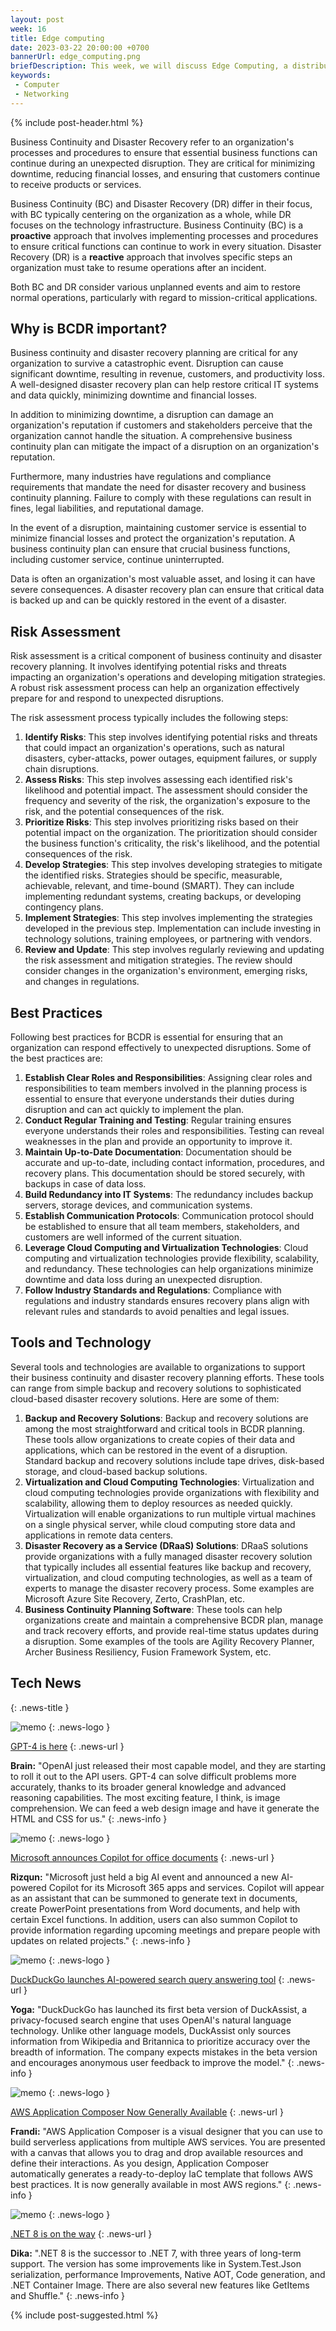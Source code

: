 ```yaml
---
layout: post
week: 16
title: Edge computing
date: 2023-03-22 20:00:00 +0700
bannerUrl: edge_computing.png
briefDescription: This week, we will discuss Edge Computing, a distributed computing model that processes and analyzes data closer to the network’s edge.
keywords:
 - Computer
 - Networking
---
```


{% include post-header.html %}

Business Continuity and Disaster Recovery refer to an organization's processes and procedures to ensure that essential business functions can continue during an unexpected disruption. They are critical for minimizing downtime, reducing financial losses, and ensuring that customers continue to receive products or services.

Business Continuity (BC) and Disaster Recovery (DR) differ in their focus, with BC typically centering on the organization as a whole, while DR focuses on the technology infrastructure. Business Continuity (BC) is a **proactive** approach that involves implementing processes and procedures to ensure critical functions can continue to work in every situation. Disaster Recovery (DR) is a **reactive** approach that involves specific steps an organization must take to resume operations after an incident.

Both BC and DR consider various unplanned events and aim to restore normal operations, particularly with regard to mission-critical applications. 

## Why is BCDR important?

Business continuity and disaster recovery planning are critical for any organization to survive a catastrophic event. Disruption can cause significant downtime, resulting in revenue, customers, and productivity loss. A well-designed disaster recovery plan can help restore critical IT systems and data quickly, minimizing downtime and financial losses.

In addition to minimizing downtime, a disruption can damage an organization's reputation if customers and stakeholders perceive that the organization cannot handle the situation. A comprehensive business continuity plan can mitigate the impact of a disruption on an organization's reputation.

Furthermore, many industries have regulations and compliance requirements that mandate the need for disaster recovery and business continuity planning. Failure to comply with these regulations can result in fines, legal liabilities, and reputational damage.

In the event of a disruption, maintaining customer service is essential to minimize financial losses and protect the organization's reputation. A business continuity plan can ensure that crucial business functions, including customer service, continue uninterrupted.

Data is often an organization's most valuable asset, and losing it can have severe consequences. A disaster recovery plan can ensure that critical data is backed up and can be quickly restored in the event of a disaster.

## Risk Assessment

Risk assessment is a critical component of business continuity and disaster recovery planning. It involves identifying potential risks and threats impacting an organization's operations and developing mitigation strategies. A robust risk assessment process can help an organization effectively prepare for and respond to unexpected disruptions.

The risk assessment process typically includes the following steps:

1. **Identify Risks**: This step involves identifying potential risks and threats that could impact an organization's operations, such as natural disasters, cyber-attacks, power outages, equipment failures, or supply chain disruptions.
2. **Assess Risks**: This step involves assessing each identified risk's likelihood and potential impact. The assessment should consider the frequency and severity of the risk, the organization's exposure to the risk, and the potential consequences of the risk.
3. **Prioritize Risks**: This step involves prioritizing risks based on their potential impact on the organization. The prioritization should consider the business function's criticality, the risk's likelihood, and the potential consequences of the risk.
4. **Develop Strategies**: This step involves developing strategies to mitigate the identified risks. Strategies should be specific, measurable, achievable, relevant, and time-bound (SMART). They can include implementing redundant systems, creating backups, or developing contingency plans.
5. **Implement Strategies**: This step involves implementing the strategies developed in the previous step. Implementation can include investing in technology solutions, training employees, or partnering with vendors.
6. **Review and Update**: This step involves regularly reviewing and updating the risk assessment and mitigation strategies. The review should consider changes in the organization's environment, emerging risks, and changes in regulations. 

## Best Practices

Following best practices for BCDR is essential for ensuring that an organization can respond effectively to unexpected disruptions. Some of the best practices are:

1. **Establish Clear Roles and Responsibilities**: Assigning clear roles and responsibilities to team members involved in the planning process is essential to ensure that everyone understands their duties during disruption and can act quickly to implement the plan.
2. **Conduct Regular Training and Testing**: Regular training ensures everyone understands their roles and responsibilities. Testing can reveal weaknesses in the plan and provide an opportunity to improve it.
3. **Maintain Up-to-Date Documentation**: Documentation should be accurate and up-to-date, including contact information, procedures, and recovery plans. This documentation should be stored securely, with backups in case of data loss.
4. **Build Redundancy into IT Systems**: The redundancy includes backup servers, storage devices, and communication systems.
5. **Establish Communication Protocols**: Communication protocol should be established to ensure that all team members, stakeholders, and customers are well informed of the current situation.
6. **Leverage Cloud Computing and Virtualization Technologies**: Cloud computing and virtualization technologies provide flexibility, scalability, and redundancy. These technologies can help organizations minimize downtime and data loss during an unexpected disruption.
7. **Follow Industry Standards and Regulations**: Compliance with regulations and industry standards ensures recovery plans align with relevant rules and standards to avoid penalties and legal issues. 

## Tools and Technology

Several tools and technologies are available to organizations to support their business continuity and disaster recovery planning efforts. These tools can range from simple backup and recovery solutions to sophisticated cloud-based disaster recovery solutions. Here are some of them:

1. **Backup and Recovery Solutions**: Backup and recovery solutions are among the most straightforward and critical tools in BCDR planning. These tools allow organizations to create copies of their data and applications, which can be restored in the event of a disruption. Standard backup and recovery solutions include tape drives, disk-based storage, and cloud-based backup solutions.
2. **Virtualization and Cloud Computing Technologies**: Virtualization and cloud computing technologies provide organizations with flexibility and scalability, allowing them to deploy resources as needed quickly. Virtualization will enable organizations to run multiple virtual machines on a single physical server, while cloud computing store data and applications in remote data centers.
3. **Disaster Recovery as a Service (DRaaS) Solutions**: DRaaS solutions provide organizations with a fully managed disaster recovery solution that typically includes all essential features like backup and recovery, virtualization, and cloud computing technologies, as well as a team of experts to manage the disaster recovery process. Some examples are Microsoft Azure Site Recovery, Zerto, CrashPlan, etc.
4. **Business Continuity Planning Software**: These tools can help organizations create and maintain a comprehensive BCDR plan, manage and track recovery efforts, and provide real-time status updates during a disruption. Some examples of the tools are Agility Recovery Planner, Archer Business Resiliency, Fusion Framework System, etc. 

## Tech News
{: .news-title }

![memo](/assets/images/tech-news.svg)
{: .news-logo }

[GPT-4 is here](https://openai.com/product/gpt-4)
{: .news-url }

__Brain:__ "OpenAI just released their most capable model, and they are starting to roll it out to the API users. GPT-4 can solve difficult problems more accurately, thanks to its broader general knowledge and advanced reasoning capabilities. The most exciting feature, I think, is image comprehension. We can feed a web design image and have it generate the HTML and CSS for us."
{: .news-info }

![memo](/assets/images/tech-news.svg)
{: .news-logo }

[Microsoft announces Copilot for office documents](https://youtu.be/Bf-dbS9CcRU)
{: .news-url }

__Rizqun:__ "Microsoft just held a big AI event and announced a new AI-powered Copilot for its Microsoft 365 apps and services. Copilot will appear as an assistant that can be summoned to generate text in documents, create PowerPoint presentations from Word documents, and help with certain Excel functions. In addition, users can also summon Copilot to provide information regarding upcoming meetings and prepare people with updates on related projects."
{: .news-info }

![memo](/assets/images/tech-news.svg)
{: .news-logo }

[DuckDuckGo launches AI-powered search query answering tool](https://www.bleepingcomputer.com/news/security/duckduckgo-launches-ai-powered-search-query-answering-tool/)
{: .news-url }

__Yoga:__ "DuckDuckGo has launched its first beta version of DuckAssist, a privacy-focused search engine that uses OpenAI's natural language technology. Unlike other language models, DuckAssist only sources information from Wikipedia and Britannica to prioritize accuracy over the breadth of information. The company expects mistakes in the beta version and encourages anonymous user feedback to improve the model."
{: .news-info }

![memo](/assets/images/tech-news.svg)
{: .news-logo }

[AWS Application Composer Now Generally Available](https://aws.amazon.com/blogs/aws/aws-application-composer-now-generally-available-visually-build-serverless-applications-quickly/)
{: .news-url }

__Frandi:__ "AWS Application Composer is a visual designer that you can use to build serverless applications from multiple AWS services. You are presented with a canvas that allows you to drag and drop available resources and define their interactions. As you design, Application Composer automatically generates a ready-to-deploy IaC template that follows AWS best practices. It is now generally available in most AWS regions."
{: .news-info }

![memo](/assets/images/tech-news.svg)
{: .news-logo }

[.NET 8 is on the way](https://medium.com/bytehide/net-8-is-on-the-way-discover-its-new-features-ecadc5590daf)
{: .news-url }

__Dika:__ ".NET 8 is the successor to .NET 7, with three years of long-term support. The version has some improvements like in System.Test.Json serialization, performance Improvements, Native AOT, Code generation, and .NET Container Image. There are also several new features like GetItems and Shuffle."
{: .news-info }

{% include post-suggested.html %}